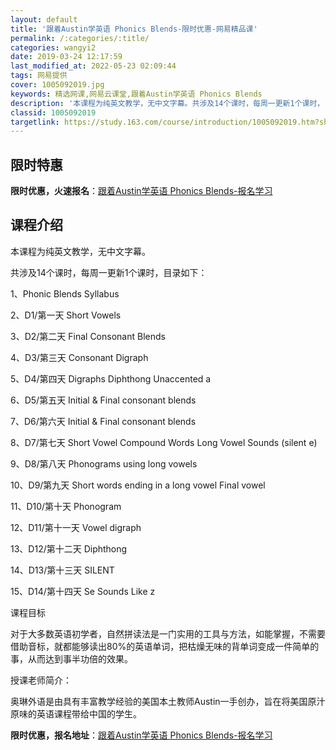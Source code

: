 ```yaml
---
layout: default
title: '跟着Austin学英语 Phonics Blends-限时优惠-网易精品课'
permalink: /:categories/:title/
categories: wangyi2
date: 2019-03-24 12:17:59
last_modified_at: 2022-05-23 02:09:44
tags: 网易提供
cover: 1005092019.jpg
keywords: 精选网课,网易云课堂,跟着Austin学英语 Phonics Blends
description: '本课程为纯英文教学，无中文字幕。共涉及14个课时，每周一更新1个课时，目录如下：1、PhonicBlendsSyllab'
classid: 1005092019
targetlink: https://study.163.com/course/introduction/1005092019.htm?share=1&shareId=1025206652&utm_campaign=share&utm_medium=iphoneShare&utm_source=&utm_u=1025206652
---
```


## 限时特惠

**限时优惠，火速报名**：[跟着Austin学英语 Phonics Blends-报名学习](https://study.163.com/course/introduction/1005092019.htm?share=1&shareId=1025206652&utm_campaign=share&utm_medium=iphoneShare&utm_source=&utm_u=1025206652)

## 课程介绍

本课程为纯英文教学，无中文字幕。

共涉及14个课时，每周一更新1个课时，目录如下：

1、Phonic Blends Syllabus

2、D1/第一天  Short Vowels

3、D2/第二天  Final Consonant Blends

4、D3/第三天  Consonant Digraph

5、D4/第四天  Digraphs Diphthong Unaccented a

6、D5/第五天  Initial & Final consonant blends  

7、D6/第六天  Initial & Final consonant blends  

8、D7/第七天  Short Vowel Compound Words  Long Vowel Sounds (silent e)  

9、D8/第八天  Phonograms using long vowels  

10、D9/第九天  Short words ending in a long vowel  Final vowel  

11、D10/第十天  Phonogram

12、D11/第十一天  Vowel digraph  

13、D12/第十二天  Diphthong

14、D13/第十三天  SILENT  

15、D14/第十四天  Se Sounds Like z  



课程目标



 对于大多数英语初学者，自然拼读法是一门实用的工具与方法，如能掌握，不需要借助音标，就都能够读出80%的英语单词，把枯燥无味的背单词变成一件简单的事，从而达到事半功倍的效果。

授课老师简介：

奥琳外语是由具有丰富教学经验的美国本土教师Austin一手创办，旨在将美国原汁原味的英语课程带给中国的学生。

**限时优惠，报名地址**：[跟着Austin学英语 Phonics Blends-报名学习](https://study.163.com/course/introduction/1005092019.htm?share=1&shareId=1025206652&utm_campaign=share&utm_medium=iphoneShare&utm_source=&utm_u=1025206652)

